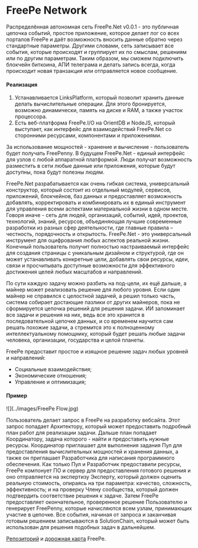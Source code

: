 # FreePe Network

Распределённая автономная сеть FreePe.Net v0.0.1 - это публичная цепочка событий, простое приложение, которое делает лог со всех порталов FreePe и даёт возможность вносить данные обратно через стандартные параметры. Другими словами, сеть записывает все события, которые происходят и группирует их по смыслам, решениям или по другим параметрам. Таким образом, мы сможем подключить блокчейн биткоина, АПИ телеграма и делать запись всегда, когда происходит новая транзакция или отправляется новое сообщение. 

#### Реализация

1. Устанавливается LinksPlatform, который позволит хранить данные делать вычислительные операции. Для этого бронируется, возможно динамически, память на диске и RAM, а также участок процессора. 
2. Есть веб-платформа FreePe.I/O на OrientDB и NodeJS, который выступает, как интерфейс для взаимодействий FreePe.Net со сторонними ресурсами, компонентами и приложениями. 

За использование мощностей - хранение и вычисление - пользователь будет получать FreePenny. 
В будущем FreePe.Net - единый интерфейс для узлов с любой аппаратной платформой. Люди получат возможность разместить в сети любые данные или приложения, которые будут доступны, пока будут полезны людям.

FreePe.Net разрабатывается как очень гибкая система, универсальный конструктор, который состоит из отдельный модулей, сервисов, приложений, блокчейнов, баз данных и предоставляет возможность добавлять, корректировать и комбинировать их в единый инструмент для управления всеми аспектами материальной жизни в одном месте. Говоря иначе - сеть для людей, организаций, событий, идей, проектов, технологий, знаний, ресурсов, объединяющая лучшие современные разработки из разных сфер деятельности, где главные правила – честность, порядочность и открытость. FreePe.Net - это универсальный инструмент для оцифрования любых аспектов реальной жизни. Конечный пользователь получит полностью настраиваемый интерфейс для создания страницы с уникальным дизайном и структурой, где он может устанавливать конкретные цели, добавлять свои ресурсы, идеи, связи и просчитывать доступные возможности для эффективного достижения целей любых масштабов и направлений. 

По сути каждую задачу можно разбить на под-цели, их ещё дальше, а майнер может реализовать решение для любого уровня. Если один майнер не справился с целостной задачей, а решил только часть, система собирает достающие пазлики от других майнеров, пока не сформируется цепочка решений для решения задачи. ИИ запоминает все задачи и решения на них, ведь все это хранится в последовательной цепочке данных, и со временем научится сам решать похожие задачи, а стремится это к полноценному интеллектуальному помощнику, который будет решать любые задачи человека, организации, государства и целой планеты.

FreePe предоставит простое и изящное решение задач любых уровней и направлений:
- Социальные взаимодействия;
- Экономические отношения;
- Управление и оптимизация;


#### Пример

![](../images/FreePe Flow.jpg)

Пользователь делает запрос в FreePe на разработку вебсайта. Этот запрос попадает Архитектору, который может предоставить подробный план работ для реализации задачи. Дальше план попадает Координатору, задача которого - найти и предоставить нужные ресурсы. Координатор приглашает для выполнения задания Пул для предоставления вычислительных мощностей и хранения данных, а также он приглашает Разработчика для написания программного обеспечения. Как только Пул и Разработчик предоставили ресурсы, FreePe компонует ПО и сервер для предоставления готового решения и оно отправляется на экспертизу Эксперту, который должен оценить реальную стоимость, опираясь на три параметра: качество, сложность, эффективность; и на проверку Члену сообщества, который должен подтвердить соответствие решения к задаче. Затем FreePe предоставляет окончательное, проверенное решение Пользователю и генерирует FreePenny, которые начисляются всем узлам, принимающих участие в цепочке. Все события, начиная от запроса и заканчивая готовым решением записываются в SolutionChain, который может быть использован для решения подобных задач в дальнейшем.

[Репозиторий](https://bitbucket.org/freepe) и [дорожная карта](https://pintask.me/board/vPsfuf2sawcaDyt6b) FreePe.